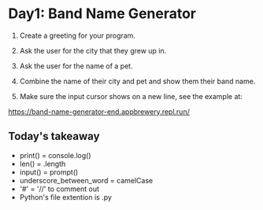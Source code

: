 # Day1: Band Name Generator

1. Create a greeting for your program.

2. Ask the user for the city that they grew up in.

3. Ask the user for the name of a pet.

4. Combine the name of their city and pet and show them their band name.

5. Make sure the input cursor shows on a new line, see the example at:

https://band-name-generator-end.appbrewery.repl.run/

## Today's takeaway

- print() = console.log()
- len() = .length
- input() = prompt()
- underscore_between_word = camelCase
- '#' = '//' to comment out
- Python's file extention is .py
